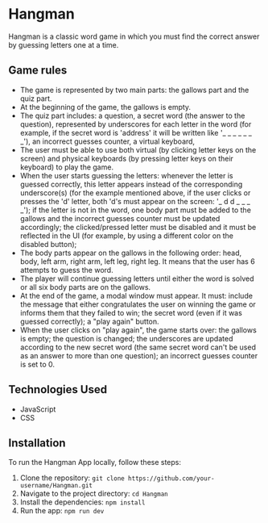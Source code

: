 # Hangman

Hangman is a classic word game in which you must find the correct answer by guessing letters one at a time.

## Game rules
- The game is represented by two main parts: the gallows part and the quiz part.
- At the beginning of the game, the gallows is empty.
- The quiz part includes:
a question,
a secret word (the answer to the question), represented by underscores for each letter in the word (for example, if the secret word is 'address' it will be written like '_ _ _ _ _ _ _'),
an incorrect guesses counter,
a virtual keyboard,
- The user must be able to use both virtual (by clicking letter keys on the screen) and physical keyboards (by pressing letter keys on their keyboard) to play the game.
- When the user starts guessing the letters:
whenever the letter is guessed correctly, this letter appears instead of the corresponding underscore(s) (for the example mentioned above, if the user clicks or presses the 'd' letter, both 'd's must appear on the screen: '_ d d _ _ _ _');
if the letter is not in the word, one body part must be added to the gallows and the incorrect guesses counter must be updated accordingly;
the clicked/pressed letter must be disabled and it must be reflected in the UI (for example, by using a different color on the disabled button);
- The body parts appear on the gallows in the following order: head, body, left arm, right arm, left leg, right leg. It means that the user has 6 attempts to guess the word.
- The player will continue guessing letters until either the word is solved or all six body parts are on the gallows.
- At the end of the game, a modal window must appear. It must:
include the message that either congratulates the user on winning the game or informs them that they failed to win;
the secret word (even if it was guessed correctly);
a "play again" button.
- When the user clicks on "play again", the game starts over:
the gallows is empty;
the question is changed;
the underscores are updated according to the new secret word (the same secret word can't be used as an answer to more than one question);
an incorrect guesses counter is set to 0.

## Technologies Used

- JavaScript
- CSS

## Installation

To run the Hangman App locally, follow these steps:

1. Clone the repository: `git clone https://github.com/your-username/Hangman.git`
2. Navigate to the project directory: `cd Hangman`
3. Install the dependencies: `npm install`
4. Run the app: `npm run dev`

